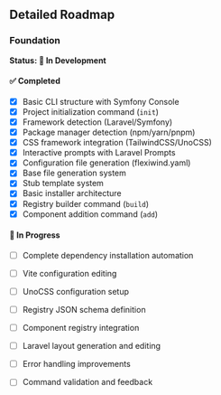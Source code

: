 
## Detailed Roadmap

### Foundation
**Status: 🚧 In Development**

#### ✅ Completed
- [x] Basic CLI structure with Symfony Console
- [x] Project initialization command (`init`)
- [x] Framework detection (Laravel/Symfony)
- [x] Package manager detection (npm/yarn/pnpm)
- [x] CSS framework integration (TailwindCSS/UnoCSS)
- [x] Interactive prompts with Laravel Prompts
- [x] Configuration file generation (flexiwind.yaml)
- [x] Base file generation system
- [x] Stub template system
- [x] Basic installer architecture
- [x] Registry builder command (`build`)
- [x] Component addition command (`add`)

#### 🚧 In Progress
- [ ] Complete dependency installation automation
- [ ] Vite configuration editing
- [ ] UnoCSS configuration setup
- [ ] Registry JSON schema definition
- [ ] Component registry integration
- [ ] Laravel layout generation and editing
- [ ] Error handling improvements
- [ ] Command validation and feedback

